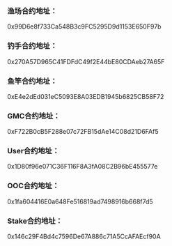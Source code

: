 ### 渔场合约地址：
0x99D6e8f733Ca548B3c9FC5295D9d1153E650F97b
### 钓手合约地址：
0x270A57D965C41FDFdC49f2E44bE80CDAeb27A65F
### 鱼竿合约地址：
0xE4e2dEd031eC5093E8A03EDB1945b6825CB58F72
### GMC合约地址：
0xF722B0cB5F288e07c72FB15dAe14C08d21D6FAf5
### User合约地址：
0x1D80f96e071C36F116F8A3fA08C2B96bE455577e
### OOC合约地址：
0x1fa604416E0a648Fe516819ad7498916b668f7d5
### Stake合约地址：
0x146c29F4Bd4c7596De67A886c71A5CcAFAEcf90A